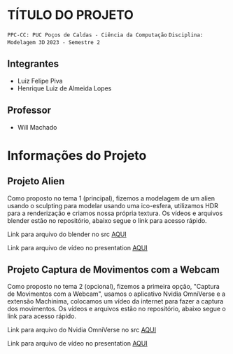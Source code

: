 # TÍTULO DO PROJETO

`PPC-CC: PUC Poços de Caldas - Ciência da Computação`
`Disciplina: Modelagem 3D`
`2023 - Semestre 2`

## Integrantes

- Luiz Felipe Piva
- Henrique Luiz de Almeida Lopes


## Professor

- Will Machado

# Informações do Projeto

## Projeto Alien

Como proposto no tema 1 (principal), fizemos a modelagem de um alien usando o sculpting para modelar usando uma ico-esfera, utilizamos HDR para a renderização e criamos nossa própria textura. Os vídeos e arquivos blender estão no repositório, abaixo segue o link para acesso rápido.



Link para arquivo do blender no src [AQUI](https://github.com/ICEI-PUC-Minas-PPC-CC/ppc-cc-2023-2-mod3d-manha-luiz-felipe-e-henrique-lopes/blob/main/src/Alien.blend)

Link para arquivo de vídeo no presentation [AQUI](https://github.com/ICEI-PUC-Minas-PPC-CC/ppc-cc-2023-2-mod3d-manha-luiz-felipe-e-henrique-lopes/blob/main/presentation/Vídeo%20Demonstração%20Alien.mpeg)

## Projeto Captura de Movimentos com a Webcam

Como proposto no tema 2 (opcional), fizemos a primeira opção, "Captura de Movimentos com a Webcam", usamos o aplicativo Nvidia OmniVerse e a extensão Machinima, colocamos um vídeo da internet para fazer a captura dos movimentos. Os vídeos e arquivos estão no repositório, abaixo segue o link para acesso rápido.

Link para arquivo do Nvidia OmniVerse no src [AQUI](https://github.com/ICEI-PUC-Minas-PPC-CC/ppc-cc-2023-2-mod3d-manha-luiz-felipe-e-henrique-lopes/blob/main/src/Skeleton_Take_02.usd)

Link para arquivo de vídeo no presentation [AQUI]()

